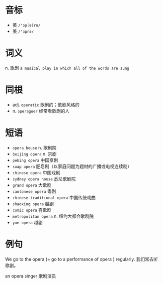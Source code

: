 # 音标

- 英 `/'ɒp(ə)rə/`
- 美 `/'ɑprə/`

# 词义

n. 歌剧
`a musical play in which all of the words are sung`

# 同根

- adj. `operatic` 歌剧的；歌剧风格的
- n. `operagoer` 经常看歌剧的人

# 短语

- `opera house` n. 歌剧院
- `beijing opera` n. 京剧
- `peking opera` 中国京剧
- `soap opera` 肥皂剧（以家庭问题为题材的广播或电视连续剧）
- `chinese opera` 中国戏剧
- `sydney opera house` 悉尼歌剧院
- `grand opera` 大歌剧
- `cantonese opera` 粤剧
- `chinese traditional opera` 中国传统戏曲
- `shaoxing opera` 越剧
- `comic opera` 喜歌剧
- `metropolitan opera` n. 纽约大都会歌剧院
- `yue opera` 越剧

# 例句

We go to the opera (= go to a performance of opera ) regularly.
我们常去听歌剧。

an opera singer
歌剧演员


